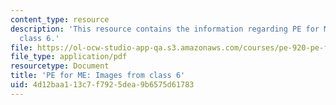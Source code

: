 ```yaml
---
content_type: resource
description: 'This resource contains the information regarding PE for ME: Images from
  class 6.'
file: https://ol-ocw-studio-app-qa.s3.amazonaws.com/courses/pe-920-pe-for-me-spring-2005/4d12baa113c7f7925dea9b6575d61783_MITPE_920S05_6.pdf
file_type: application/pdf
resourcetype: Document
title: 'PE for ME: Images from class 6'
uid: 4d12baa1-13c7-f792-5dea-9b6575d61783
---
```

